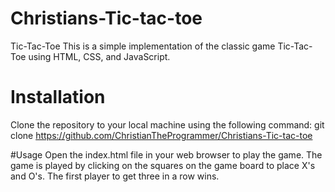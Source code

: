 # Christians-Tic-tac-toe

Tic-Tac-Toe
This is a simple implementation of the classic game Tic-Tac-Toe using HTML, CSS, and JavaScript.

# Installation
Clone the repository to your local machine using the following command:
git clone https://github.com/ChristianTheProgrammer/Christians-Tic-tac-toe

#Usage
Open the index.html file in your web browser to play the game. The game is played by clicking on the squares on the game board to place X's and O's. The first player to get three in a row wins.
